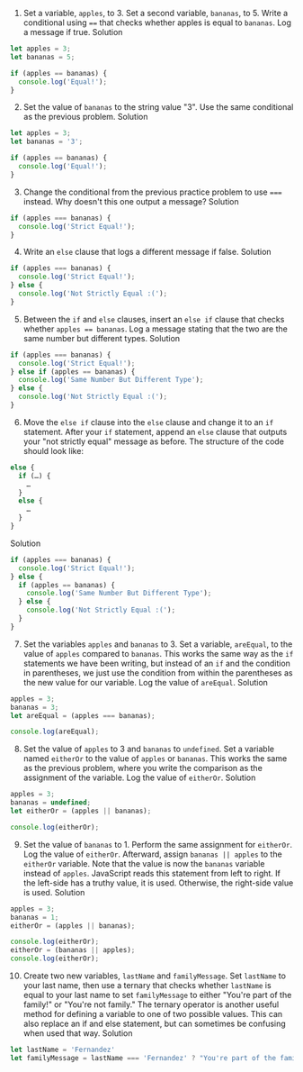 1. Set a variable, `apples`, to 3. Set a second variable, `bananas`, to 5. Write a conditional using `==` that checks whether apples is equal to `bananas`. Log a message if true.
Solution
```js
let apples = 3;
let bananas = 5;

if (apples == bananas) {
  console.log('Equal!');
}
```

2. Set the value of `bananas` to the string value "3". Use the same conditional as the previous problem.
Solution
```js
let apples = 3;
let bananas = '3';

if (apples == bananas) {
  console.log('Equal!');
}
```

3. Change the conditional from the previous practice problem to use `===` instead. Why doesn't this one output a message?
Solution
```js
if (apples === bananas) {
  console.log('Strict Equal!');
}
```

4. Write an `else` clause that logs a different message if false.
Solution
```js
if (apples === bananas) {
  console.log('Strict Equal!');
} else {
  console.log('Not Strictly Equal :(');
}
```

5. Between the `if` and `else` clauses, insert an `else if` clause that checks whether `apples == bananas`. Log a message stating that the two are the same number but different types.
Solution
```js
if (apples === bananas) {
  console.log('Strict Equal!');
} else if (apples == bananas) {
  console.log('Same Number But Different Type');
} else {
  console.log('Not Strictly Equal :(');
}
```

6. Move the `else if` clause into the `else` clause and change it to an `if` statement. After your `if` statement, append an `else` clause that outputs your "not strictly equal" message as before. The structure of the code should look like:
```js
else {
  if (…) {
    …
  }
  else {
    …
  }
}
```
Solution
```js
if (apples === bananas) {
  console.log('Strict Equal!');
} else {
  if (apples == bananas) {
    console.log('Same Number But Different Type');
  } else {
    console.log('Not Strictly Equal :(');
  }
}
```

7. Set the variables `apples` and `bananas` to 3. Set a variable, `areEqual`, to the value of `apples` compared to `bananas`. This works the same way as the `if` statements we have been writing, but instead of an `if` and the condition in parentheses, we just use the condition from within the parentheses as the new value for our variable. Log the value of `areEqual`.
Solution
```js
apples = 3;
bananas = 3;
let areEqual = (apples === bananas);

console.log(areEqual);
```

8. Set the value of `apples` to 3 and `bananas` to `undefined`. Set a variable named `eitherOr` to the value of `apples` or `bananas`. This works the same as the previous problem, where you write the comparison as the assignment of the variable. Log the value of `eitherOr`.
Solution
```js
apples = 3;
bananas = undefined;
let eitherOr = (apples || bananas);

console.log(eitherOr);
```

9. Set the value of `bananas` to 1. Perform the same assignment for `eitherOr`. Log the value of `eitherOr`. Afterward, assign `bananas || apples` to the `eitherOr` variable. Note that the value is now the `bananas` variable instead of `apples`. JavaScript reads this statement from left to right. If the left-side has a truthy value, it is used. Otherwise, the right-side value is used.
Solution
```js
apples = 3;
bananas = 1;
eitherOr = (apples || bananas);

console.log(eitherOr);
eitherOr = (bananas || apples);
console.log(eitherOr);
```

10. Create two new variables, `lastName` and `familyMessage`. Set `lastName` to your last name, then use a ternary that checks whether `lastName` is equal to your last name to set `familyMessage` to either "You're part of the family!" or "You're not family."
The ternary operator is another useful method for defining a variable to one of two possible values. This can also replace an if and else statement, but can sometimes be confusing when used that way.
Solution
```js
let lastName = 'Fernandez'
let familyMessage = lastName === 'Fernandez' ? "You're part of the family!" : "You're not family.";
```